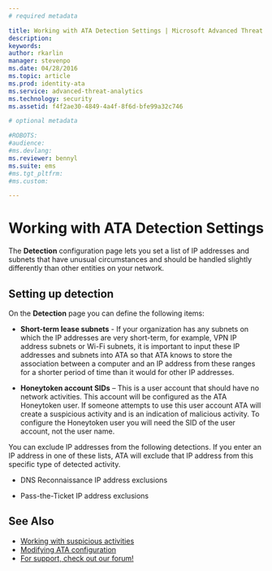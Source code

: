 ```yaml
---
# required metadata

title: Working with ATA Detection Settings | Microsoft Advanced Threat Analytics
description:
keywords:
author: rkarlin
manager: stevenpo
ms.date: 04/28/2016
ms.topic: article
ms.prod: identity-ata
ms.service: advanced-threat-analytics
ms.technology: security
ms.assetid: f4f2ae30-4849-4a4f-8f6d-bfe99a32c746

# optional metadata

#ROBOTS:
#audience:
#ms.devlang:
ms.reviewer: bennyl
ms.suite: ems
#ms.tgt_pltfrm:
#ms.custom:

---
```


# Working with ATA Detection Settings
The **Detection** configuration page lets you set a list of IP addresses and subnets that have unusual circumstances and should be handled slightly differently than other entities on your network.

## Setting up detection
On the **Detection** page you can define the following items:

-   **Short-term lease subnets** - If your organization has any subnets on which the IP addresses are very short-term, for example, VPN IP address subnets or Wi-Fi subnets, it is important to input these IP addresses and subnets into ATA so that ATA knows to store the association between a computer and an IP address from these ranges for a shorter period of time than it would for other IP addresses.

-   **Honeytoken account SIDs** – This is a user account that should have no network activities. This account will be configured as the ATA Honeytoken user. If someone attempts to use this user account ATA will create a suspicious activity and is an indication of malicious activity. To configure the Honeytoken user you will need the SID of the user account, not the user name.

You can exclude IP addresses from the following detections. If you enter an IP address in one of these lists, ATA will exclude that IP address from this specific type of detected activity.

-   DNS Reconnaissance IP address exclusions

-   Pass-the-Ticket IP address exclusions

## See Also
- [Working with suspicious activities](working-with-suspicious-activities.md)
- [Modifying ATA configuration](modifying-ata-configuration.md)
- [For support, check out our forum!](https://social.technet.microsoft.com/Forums/security/en-US/home?forum=mata)
